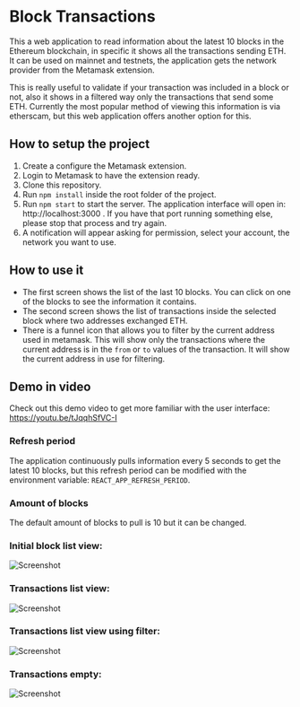 # Block Transactions

This a web application to read information about the latest 10 blocks in the Ethereum blockchain, in specific it shows all the transactions sending ETH. It can be used on mainnet and testnets, the application gets the network provider from the Metamask extension.

This is really useful to validate if your transaction was included in a block or not, also it shows in a filtered way only the transactions that send some ETH.
Currently the most popular method of viewing this information is via etherscam, but this web application offers another option for this.
## How to setup the project
1. Create a configure the Metamask extension.
2. Login to Metamask to have the extension ready.
3. Clone this repository.
4. Run `npm install` inside the root folder of the project.
5. Run `npm start` to start the server. The application interface will open in: http://localhost:3000 . If you have that port running something else, please stop that process and try again.
6. A notification will appear asking for permission, select your account, the network you want to use.
## How to use it

- The first screen shows the list of the last 10 blocks. You can click on one of the blocks to see the information it contains.
- The second screen shows the list of transactions inside the selected block where two addresses exchanged ETH.
- There is a funnel icon that allows you to filter by the current address used in metamask. This will show only the transactions where the current address is in the `from` or `to` values of the transaction. It will show the current address in use for filtering.

## Demo in video

Check out this demo video to get more familiar with the user interface:
<https://youtu.be/tJqqhSfVC-I>

### Refresh period
The application continuously pulls information every 5 seconds to get the latest 10 blocks, but this refresh period can be modified with the environment variable: `REACT_APP_REFRESH_PERIOD`.

### Amount of blocks
The default amount of blocks to pull is 10 but it can be changed.

### Initial block list view:

![Screenshot](screenshot1.png)

### Transactions list view:

![Screenshot](screenshot2.png)

### Transactions list view using filter:

![Screenshot](screenshot3.png)

### Transactions empty:

![Screenshot](screenshot4.png)
